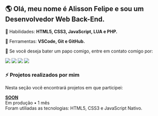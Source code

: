 ## 🌎 Olá, meu nome é Alisson Felipe e sou um Desenvolvedor Web Back-End.

<p align="left">
  🦄 Habilidades: <strong>HTML5, CSS3, JavaScript, LUA e PHP.</strong>
</p>

<p align="left">
  💼 Ferramentas: <strong>VSCode, Git e GitHub.</strong>
</p>

<p align="left">
  💌 Se você deseja bater um papo comigo, entre em contato comigo por:
</p>
<p align="left">
  <a href="mailto:alissonfelipenett@gmail.com" alt="Gmail">
  <img src="https://img.shields.io/badge/Gmail-D14836?style=for-the-badge&logo=gmail&logoColor=white"/></a>

  <a href="https://www.linkedin.com/in/alisson-felipe-231aa9222/" alt="Linkedin">
  <img src="https://img.shields.io/badge/LinkedIn-0077B5?style=for-the-badge&logo=linkedin&logoColor=white"/></a>

  <a href="https://api.whatsapp.com/send?phone=+5561998549160" alt="WhatsApp">
  <img src="https://img.shields.io/badge/WhatsApp-25D366?style=for-the-badge&logo=whatsapp&logoColor=white"/></a>

  <a href="https://www.instagram.com/alisson.felipeee/" alt="Instagram">
  <img src="https://img.shields.io/badge/Instagram-E4405F?style=for-the-badge&logo=instagram&logoColor=white"/></a>
</p>

### ⚡ Projetos realizados por mim
Nesta seção você encontrará projetos em que participei:

[**SOON**](https://github.com/Delacruzz) \
 Em produção • 1 mês\
 Foram utiliadas as tecnologias: HTML5, CSS3 e JavaScript Nativo.
<br/>

